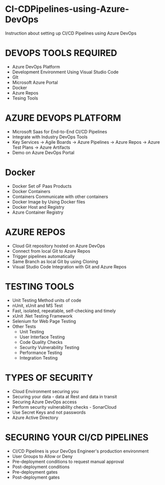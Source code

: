 # CI-CDPipelines-using-Azure-DevOps
Instruction about setting up CI/CD Pipelines using Azure DevOps

# DEVOPS TOOLS REQUIRED
  * Azure DevOps Platform
  * Development Environment Using Visual Studio Code
  * GIt
  * Microsoft Azure Portal 
  * Docker
  * Azure Repos
  * Tesing Tools

# AZURE DEVOPS PLATFORM
  * Microsoft Saas for End-to-End CI/CD Pipelines
  * Integrate with Industry DevOps Tools
  * Key Services
    -> Agile Boards
    -> Azure Pipelines
    -> Azure Repos
    -> Azure Test Plans
    -> Azure Artifacts
   * Demo on Azure DevOps Portal

# Docker
   * Docker Set oF Paas Products
   * Docker Containers
   * Containers Communicate with other containers
   * Docker Image by Using Docker files
   * Docker Host and Registry
   * Azure Container Registry

# AZURE REPOS
   * Cloud Git repository hosted on Azure DevOps
   * Connect from local Git to Azure Repos
   * Trigger pipelines automatically
   * Same Branch as local Git by using Cloning
   * Visual Studio Code Integration with Git and Azure Repos 

# TESTING TOOLS
   * Unit Testing Method units of code
   * nUnit, xUnit and MS Test
   * Fast, isolated, repeatable, self-checking and timely
   * xUnit .Net Testing Framework
   * Selenium for Web Page Testing
   * Other Tests
     - Unit Testing
     - User Interface Testing
     - Code Quality Checks
     - Security Vulnerability Testing
     - Performance Testing
     - Integration Testing

# TYPES OF SECURITY
   * Cloud Environment securing you
   * Securing your data - data at Rest and data in transit
   * Securing Azure DevOps access
   * Perform security vulnerability checks - SonarCloud
   * Use Secret Keys and not passwords
   * Azure Active Directory

# SECURING YOUR CI/CD PIPELINES
   * CI/CD Pipelines is your DevOps Engineer's production environment
   * User Groups to Allow or Deny
   * Pre-deployment conditions to request manual approval
   * Post-deployment conditions
   * Pre-deployment gates
   * Post-deployment gates

# 
